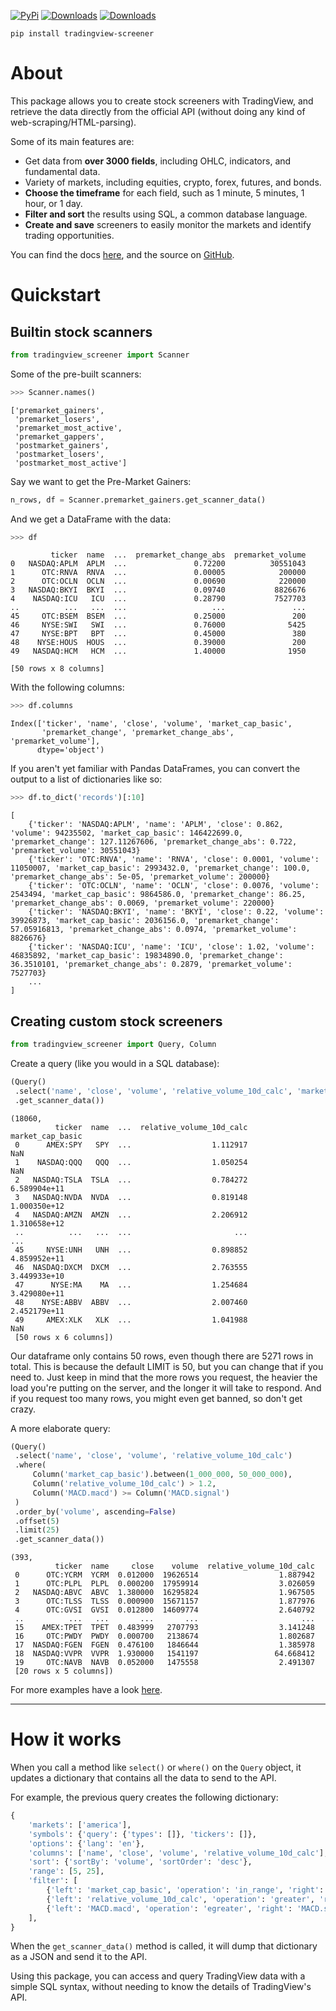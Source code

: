 
[![PyPi](https://img.shields.io/badge/PyPi-2.4.1-yellow)](https://pypi.org/project/tradingview-screener/)
[![Downloads](https://static.pepy.tech/badge/tradingview-screener)](https://pepy.tech/project/tradingview-screener)
[![Downloads](https://static.pepy.tech/badge/tradingview-screener/month)](https://pepy.tech/project/tradingview-screener)

```
pip install tradingview-screener
```

# About

This package allows you to create stock screeners with TradingView, and retrieve the data directly from the official
API (without doing any kind of web-scraping/HTML-parsing).

Some of its main features are:

- Get data from **over 3000 fields**, including OHLC, indicators, and fundamental data.
- Variety of markets, including equities, crypto, forex, futures, and bonds.
- **Choose the timeframe** for each field, such as 1 minute, 5 minutes, 1 hour, or 1 day.
- **Filter and sort** the results using SQL, a common database language.
- **Create and save** screeners to easily monitor the markets and identify trading opportunities.

You can find the docs [here](https://shner-elmo.github.io/TradingView-Screener/tradingview_screener.html),
and the source on [GitHub](https://github.com/shner-elmo/TradingView-Screener).

# Quickstart

## Builtin stock scanners

```python
from tradingview_screener import Scanner
```

Some of the pre-built scanners:
```python
>>> Scanner.names()
```
```
['premarket_gainers',
 'premarket_losers',
 'premarket_most_active',
 'premarket_gappers',
 'postmarket_gainers',
 'postmarket_losers',
 'postmarket_most_active']
```

Say we want to get the Pre-Market Gainers:
```python
n_rows, df = Scanner.premarket_gainers.get_scanner_data()
```

And we get a DataFrame with the data:
```python
>>> df
```
```
         ticker  name  ...  premarket_change_abs  premarket_volume
0   NASDAQ:APLM  APLM  ...               0.72200          30551043
1      OTC:RNVA  RNVA  ...               0.00005            200000
2      OTC:OCLN  OCLN  ...               0.00690            220000
3   NASDAQ:BKYI  BKYI  ...               0.09740           8826676
4    NASDAQ:ICU   ICU  ...               0.28790           7527703
..          ...   ...  ...                   ...               ...
45     OTC:BSEM  BSEM  ...               0.25000               200
46     NYSE:SWI   SWI  ...               0.76000              5425
47     NYSE:BPT   BPT  ...               0.45000               380
48    NYSE:HOUS  HOUS  ...               0.39000               200
49   NASDAQ:HCM   HCM  ...               1.40000              1950

[50 rows x 8 columns]
```

With the following columns:
```python
>>> df.columns
```
```
Index(['ticker', 'name', 'close', 'volume', 'market_cap_basic',
       'premarket_change', 'premarket_change_abs', 'premarket_volume'],
      dtype='object')
```

If you aren't yet familiar with Pandas DataFrames, you can convert the output to a list of dictionaries like so:
```python
>>> df.to_dict('records')[:10]
```
```
[
    {'ticker': 'NASDAQ:APLM', 'name': 'APLM', 'close': 0.862, 'volume': 94235502, 'market_cap_basic': 146422699.0, 'premarket_change': 127.11267606, 'premarket_change_abs': 0.722, 'premarket_volume': 30551043}
    {'ticker': 'OTC:RNVA', 'name': 'RNVA', 'close': 0.0001, 'volume': 11050007, 'market_cap_basic': 2993432.0, 'premarket_change': 100.0, 'premarket_change_abs': 5e-05, 'premarket_volume': 200000}
    {'ticker': 'OTC:OCLN', 'name': 'OCLN', 'close': 0.0076, 'volume': 2543494, 'market_cap_basic': 9864586.0, 'premarket_change': 86.25, 'premarket_change_abs': 0.0069, 'premarket_volume': 220000}
    {'ticker': 'NASDAQ:BKYI', 'name': 'BKYI', 'close': 0.22, 'volume': 39926873, 'market_cap_basic': 2036156.0, 'premarket_change': 57.05916813, 'premarket_change_abs': 0.0974, 'premarket_volume': 8826676}
    {'ticker': 'NASDAQ:ICU', 'name': 'ICU', 'close': 1.02, 'volume': 46835892, 'market_cap_basic': 19834890.0, 'premarket_change': 36.3510101, 'premarket_change_abs': 0.2879, 'premarket_volume': 7527703}
    ...
]
```

## Creating custom stock screeners

```python
from tradingview_screener import Query, Column
```


Create a query (like you would in a SQL database):
```python
(Query()
 .select('name', 'close', 'volume', 'relative_volume_10d_calc', 'market_cap_basic')
 .get_scanner_data())
```
```
(18060,
          ticker  name  ...  relative_volume_10d_calc  market_cap_basic
 0      AMEX:SPY   SPY  ...                  1.112917               NaN
 1    NASDAQ:QQQ   QQQ  ...                  1.050254               NaN
 2   NASDAQ:TSLA  TSLA  ...                  0.784272      6.589904e+11
 3   NASDAQ:NVDA  NVDA  ...                  0.819148      1.000350e+12
 4   NASDAQ:AMZN  AMZN  ...                  2.206912      1.310658e+12
 ..          ...   ...  ...                       ...               ...
 45     NYSE:UNH   UNH  ...                  0.898852      4.859952e+11
 46  NASDAQ:DXCM  DXCM  ...                  2.763555      3.449933e+10
 47      NYSE:MA    MA  ...                  1.254684      3.429080e+11
 48    NYSE:ABBV  ABBV  ...                  2.007460      2.452179e+11
 49     AMEX:XLK   XLK  ...                  1.041988               NaN
 [50 rows x 6 columns])
```

Our dataframe only contains 50 rows, even though there are 5271 rows in total. 
This is because the default LIMIT is 50, but you can change that if you need to. 
Just keep in mind that the more rows you request, the heavier the load you're putting on the server, and the longer 
it will take to respond. 
And if you request too many rows, you might even get banned, so don't get crazy.



A more elaborate query:
```python
(Query()
 .select('name', 'close', 'volume', 'relative_volume_10d_calc')
 .where(
     Column('market_cap_basic').between(1_000_000, 50_000_000),
     Column('relative_volume_10d_calc') > 1.2,
     Column('MACD.macd') >= Column('MACD.signal')
 )
 .order_by('volume', ascending=False)
 .offset(5)
 .limit(25)
 .get_scanner_data())
```
```
(393,
          ticker  name     close    volume  relative_volume_10d_calc
 0      OTC:YCRM  YCRM  0.012000  19626514                  1.887942
 1      OTC:PLPL  PLPL  0.000200  17959914                  3.026059
 2   NASDAQ:ABVC  ABVC  1.380000  16295824                  1.967505
 3      OTC:TLSS  TLSS  0.000900  15671157                  1.877976
 4      OTC:GVSI  GVSI  0.012800  14609774                  2.640792
 ..          ...   ...       ...       ...                       ...
 15    AMEX:TPET  TPET  0.483999   2707793                  3.141248
 16     OTC:PWDY  PWDY  0.000700   2138674                  1.802687
 17  NASDAQ:FGEN  FGEN  0.476100   1846644                  1.385978
 18  NASDAQ:VVPR  VVPR  1.930000   1541197                 64.668412
 19     OTC:NAVB  NAVB  0.052000   1475558                  2.491307
 [20 rows x 5 columns])
```

For more examples have a look [here](https://shner-elmo.github.io/TradingView-Screener/tradingview_screener/query.html).

---


# How it works

When you call a method like `select()` or `where()` on the `Query` object,
it updates a dictionary that contains all the data to send to the API.

For example, the previous query creates the following dictionary:
```py
{
    'markets': ['america'],
    'symbols': {'query': {'types': []}, 'tickers': []},
    'options': {'lang': 'en'},
    'columns': ['name', 'close', 'volume', 'relative_volume_10d_calc'],
    'sort': {'sortBy': 'volume', 'sortOrder': 'desc'},
    'range': [5, 25],
    'filter': [
        {'left': 'market_cap_basic', 'operation': 'in_range', 'right': [1000000, 50000000]},
        {'left': 'relative_volume_10d_calc', 'operation': 'greater', 'right': 1.2},
        {'left': 'MACD.macd', 'operation': 'egreater', 'right': 'MACD.signal'},
    ],
}
```

When the `get_scanner_data()` method is called, it will dump that dictionary as a JSON and send it to the API.

Using this package, you can access and query TradingView data with a simple SQL syntax, without needing to know the 
details of TradingView's API.
